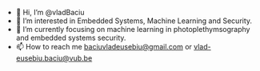 - 👋 Hi, I’m @vladBaciu
- 👀 I’m interested in Embedded Systems, Machine Learning and Security.
- 🌱 I’m currently focusing on machine learning in photoplethymsography and embedded systems security.
- 📫 How to reach me baciuvladeusebiu@gmail.com or vlad-eusebiu.baciu@vub.be

<!---
vladBaciu/vladBaciu is a ✨ special ✨ repository because its `README.md` (this file) appears on your GitHub profile.
You can click the Preview link to take a look at your changes.
--->
